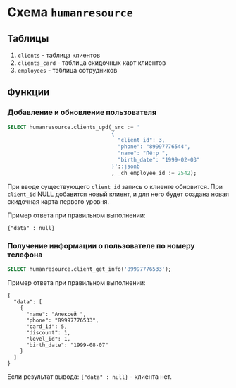 # Схема `humanresource`

## Таблицы

1. `clients`      - таблица клиентов
2. `clients_card` - таблица скидочных карт клиентов
3. `employees`    - таблица сотрудников

## Функции

### Добавление и обновление пользователя
```sql
SELECT humanresource.clients_upd(_src := '
                                 {
                                   "client_id": 3,
                                   "phone": "89997776544",
                                   "name": "Пётр ",
                                   "birth_date": "1999-02-03"
                                 }'::jsonb
                                 , _ch_employee_id := 2542);
```
При вводе существующего `client_id` запись о клиенте обновится.
При `client_id` NULL добавится новый клиент, и для него будет создана новая скидочная карта первого уровня.

Пример ответа при правильном выполнении:
```jsonb
{"data" : null}
```

### Получение информации о пользователе по номеру телефона
```sql
SELECT humanresource.client_get_info('89997776533');
```
Пример ответа при правильном выполнении:
```jsonb
{
  "data": [
    {
      "name": "Алексей ",
      "phone": "89997776533",
      "card_id": 5,
      "discount": 1,
      "level_id": 1,
      "birth_date": "1999-08-07"
    }
  ]
}
```
Если результат вывода: `{"data" : null}` - клиента нет.